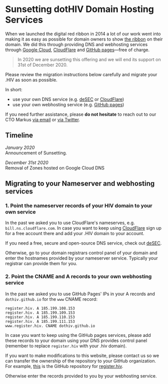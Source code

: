# Sunsetting dotHIV Domain Hosting Services

When we launched the digital red ribbon in 2014 a lot of our work went into making it as easy as possible for domain owners to show [the ribbon](https://github.com/dothiv/ribbon) on their domain. We did this through providing DNS and webhosting services through [Google Cloud](https://cloud.google.com/), [CloudFlare](https://www.cloudflare.com/) and [GitHub pages](https://pages.github.com/)—free of charge.

> In 2020 we are sunsetting this offering and we will end its support on 31st of December 2020. 

Please review the migration instructions below carefully and migrate your .HIV as soon as possible.

In short:
- use your own DNS service (e.g. [deSEC](https://desec.io/) or [CloudFlare](https://www.cloudflare.com/))
- use your own webhosting service (e.g. [GitHub pages](https://pages.github.com/))

If you need further assistance, please **do not hesitate** to reach out to our CTO Markus [via email](mailto:m@tld.hiv) or [via Twitter](https://twitter.com/coderbyheart).

## Timeline

*January 2020*  
Announcement of Sunsetting.

*December 31st 2020*  
Removal of Zones hosted on Google Cloud DNS

## Migrating to your Nameserver and webhosting services

### 1. Point the nameserver records of your HIV domain to your own service

In the past we asked you to use CloudFlare's nameserves, e.g. `bill.ns.cloudflare.com`. In case you want to keep using [CloudFlare](https://www.cloudflare.com/) sign up for a free account there and add your .HIV domain to your account.

If you need a free, secure and open-source DNS service, check out [deSEC](https://desec.io/).

Otherwise, go to your domain registrars control panel of your domain and enter the hostnames provided by your nameserver service. Typically your registrar can provide them for you.

### 2.  Point the CNAME and A records to your own webhosting service

In the past we asked you to use GitHub Pages' IPs in your A records and `dothiv.github.io` for the `www` CNAME record:
```
register.hiv. A 185.199.108.153  
register.hiv. A 185.199.109.153  
register.hiv. A 185.199.110.153  
register.hiv. A 185.199.111.153  
www.register.hiv. CNAME dothiv.github.io
```

In case you want to keep using the GitHub pages services, please add these records to your domain using your DNS provides control panel (remember to replace `register.hiv` with your .hiv domain).

If you want to make modifications to this website, please contact us so we can transfer the ownership of the repository to your GitHub organization. For example, [this](https://github.com/dothiv/register.hiv) is the GitHub repository for [register.hiv](https://register.hiv/).

Otherwise enter the records provided to you by your webhosting service.

<!--stackedit_data:
eyJoaXN0b3J5IjpbMTI0MzEwMTA2MCwxNDk1ODUzNDQ5LC0xMD
cxMTU5MDksMjM4OTAxNjUwLDEzMDUwNDQ5MDVdfQ==
-->
